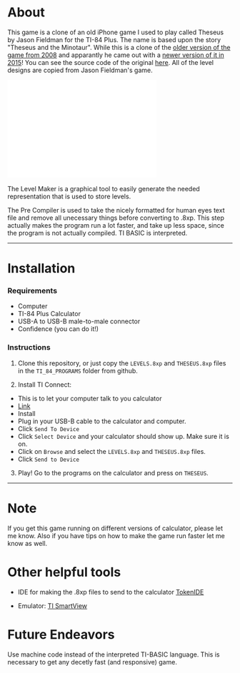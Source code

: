 # About

This game is a clone of an old iPhone game I used to play called Theseus by Jason Fieldman for the TI-84 Plus. The name is based upon the story "Theseus and the Minotaur". While this is a clone of the [older version of the game from 2008](https://www.fieldman.org/theseus) and apparantly he came out with a [newer version of it in 2015](https://www.fieldman.org/theseus-plus)! You can see the source code of the original [here](https://github.com/jmfieldman/Theseus). All of the level designs are copied from Jason Fieldman's game.

![](theseus-demo.gif)

The Level Maker is a graphical tool to easily generate the needed representation that is used to store levels.


The Pre Compiler is used to take the nicely formatted for human eyes text file and remove all unecessary things before converting to .8xp.
This step actually makes the program run a lot faster, and take up less space, since the program is not actually compiled. TI BASIC is interpreted.

---
# Installation

### Requirements

- Computer
- TI-84 Plus Calculator
- USB-A to USB-B male-to-male connector
- Confidence (you can do it!)

### Instructions

1. Clone this repository, or just copy the `LEVELS.8xp` and `THESEUS.8xp` files in the `TI_84_PROGRAMS` folder from github.

2. Install TI Connect:
  - This is to let your computer talk to you calculator
  - [Link](https://education.ti.com/en/software/details/en/B59F6C83468C4574ABFEE93D2BC3F807/swticonnectsoftware)
  - Install
  - Plug in your USB-B cable to the calculator and computer.
  - Click `Send To Device`
  - Click `Select Device` and your calculator should show up. Make sure it is on.
  - Click on `Browse` and select the `LEVELS.8xp` and `THESEUS.8xp` files.
  - Click `Send to Device`

3. Play! Go to the programs on the calculator and press on `THESEUS`.

---

# Note

If you get this game running on different versions of calculator, please let me know. Also if you have tips on how to make the game run faster let me know as well.


# Other helpful tools

* IDE for making the .8xp files to send to the calculator [TokenIDE](http://merthsoft.com/Tokens.zip)  

* Emulator: [TI SmartView](https://education.ti.com/en/software/details/en/FFEA90EE7F9B4C24A6EC427622C77D09/sda-ti-smartview-ti-84-plus)

# Future Endeavors

Use machine code instead of the interpreted TI-BASIC language. This is necessary to get any decetly fast (and responsive) game.
